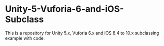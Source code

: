 # Unity-5-Vuforia-6-and-iOS-Subclass
This is a repository for Unity 5.x, Vuforia 6.x and iOS 8.4 to 10.x subclassing example with code.
